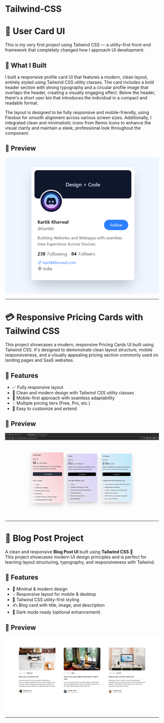 # Tailwind-CSS

# 🌟 User Card UI

This is my very first project using Tailwind CSS — a utility-first front-end framework that completely changed how I approach UI development.

## 🎨 What I Built

I built a responsive profile card UI that features a modern, clean layout, entirely styled using Tailwind CSS utility classes. The card includes a bold header section with strong typography and a circular profile image that overlaps the header, creating a visually engaging effect. Below the header, there's a short user bio that introduces the individual in a compact and readable format.

The layout is designed to be fully responsive and mobile-friendly, using Flexbox for smooth alignment across various screen sizes. Additionally, I integrated clean and minimalistic icons from Remix Icons to enhance the visual clarity and maintain a sleek, professional look throughout the component.

## 📸 Preview

![Output](https://github.com/BRajendra10/Tailwind-CSS/blob/c8d71ad9de06a49a3dbbf2aebd09906a0a721ec5/User-card/assets/user-card-image.png)

---

# 💳 Responsive Pricing Cards with Tailwind CSS

This project showcases a modern, responsive Pricing Cards UI built using Tailwind CSS. It's designed to demonstrate clean layout structure, mobile responsiveness, and a visually appealing pricing section commonly used on landing pages and SaaS websites.

## 🚀 Features

- ✅ Fully responsive layout
- 🎨 Clean and modern design with Tailwind CSS utility classes
- 📱 Mobile-first approach with seamless adaptability
- 💡 Multiple pricing tiers (Free, Pro, etc.)
- 🔄 Easy to customize and extend

## 📸 Preview

![Output](https://github.com/BRajendra10/Tailwind-CSS/blob/dce13e512492f68c59543c7ead88031b417b5ca8/Pricing-card/Pricing-cards.gif)

---

# 📝 Blog Post Project

A clean and responsive **Blog Post UI** built using **Tailwind CSS** 💨  
This project showcases modern UI design principles and is perfect for learning layout structuring, typography, and responsiveness with Tailwind.

## 🚀 Features

- 🎨 Minimal & modern design  
- 💡 Responsive layout for mobile & desktop  
- 🧱 Tailwind CSS utility-first styling  
- ✍️ Blog card with title, image, and description  
- 🌙 Dark mode ready (optional enhancement)

## 📸 Preview

![Output](https://github.com/BRajendra10/Tailwind-CSS/blob/e33121f5440b198327365035ae6792200b2e035c/Blog-post/assets/blog-post.png)

---